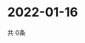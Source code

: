 # 2022-01-16
  共 0条

  <!-- BEGIN -->
  <!-- 最后更新时间Sun Jan 16 2022 22:04:38 GMT+0000 (Coordinated Universal Time) -->
  
  <!-- END -->
  
  